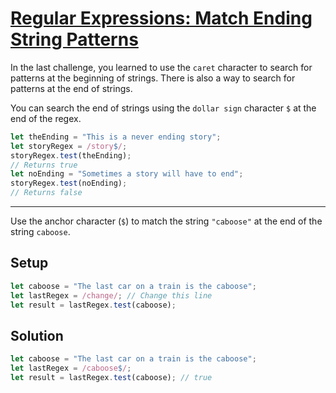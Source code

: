 # [Regular Expressions: Match Ending String Patterns](https://learn.freecodecamp.org/javascript-algorithms-and-data-structures/regular-expressions/match-ending-string-patterns)

In the last challenge, you learned to use the `caret` character to search for patterns at the beginning of strings. There is also a way to search for patterns at the end of strings.

You can search the end of strings using the `dollar sign` character `$` at the end of the regex.

```js
let theEnding = "This is a never ending story";
let storyRegex = /story$/;
storyRegex.test(theEnding);
// Returns true
let noEnding = "Sometimes a story will have to end";
storyRegex.test(noEnding);
// Returns false
```

---

Use the anchor character (`$`) to match the string `"caboose"` at the end of the string `caboose`.

## Setup
```js
let caboose = "The last car on a train is the caboose";
let lastRegex = /change/; // Change this line
let result = lastRegex.test(caboose);
```

## Solution
```js
let caboose = "The last car on a train is the caboose";
let lastRegex = /caboose$/;
let result = lastRegex.test(caboose); // true
```